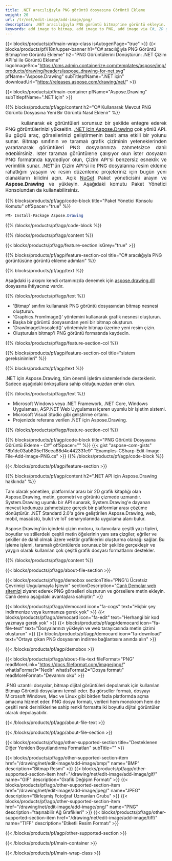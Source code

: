 ```yaml
---
title: .NET aracılığıyla PNG görüntü dosyasına Görüntü Ekleme
weight: 20
url: /tr/net/edit-image/add-image/png/
description: .NET aracılığıyla PNG görüntü bitmap'ine görüntü ekleyin.
keywords: add image to bitmap, add image to PNG, add image via C#, 2D graphics, drawing API, edit bitmap C#, Drawing .NET için, save bitmap, save PNG image, cross-platform 2D graphic library, Bitmap class, raster graphics drawing, draw image, rendering raster images, PNG image file
---
```


{{< blocks/products/pf/main-wrap-class isAutogenPage="true" >}}
{{< blocks/products/pf/i18n/upper-banner h1="C# aracılığıyla PNG Görüntü Bitmap'ine Görüntü Ekleme" h2="PNG Görüntülerini Dönüştürün: .NET Çizim API'si ile Görüntü Ekleme" logoImageSrc="https://cms.admin.containerize.com/templates/aspose/img/products/drawing/headers/aspose_drawing-for-net.svg" pfName="Aspose.Drawing" subTitlepfName=".NET için" downloadUrl="https://releases.aspose.com/drawing/net/" >}}

{{< blocks/products/pf/main-container pfName="Aspose.Drawing" subTitlepfName=".NET için" >}}


{{% blocks/products/pf/agp/content h2="C# Kullanarak Mevcut PNG Görüntü Dosyasına Yeni Bir Görüntü Nasıl Eklenir" %}}

<p align="justify" style="text-indent:50px;font-size:15px;">
kullanarak ek görüntüleri sorunsuz bir şekilde entegre ederek PNG görüntülerinizi yükseltin. <a href="https://products.aspose.com/drawing/net">.NET için Aspose.Drawing</a> çok yönlü API. Bu güçlü araç, görsellerinizi geliştirmenin basit ama etkili bir yolunu sunar. Bitmap sınıfının ve taramalı grafik çiziminin yeteneklerinden yararlanarak görüntüleri PNG dosyalarınıza zahmetsizce dahil edebilirsiniz. İster taramalı görüntülerle çalışıyor olun ister dosyaları PNG formatında kaydediyor olun, Çizim API'si benzersiz esneklik ve verimlilik sunar. .NET'ün Çizim API'si ile PNG dosyalarına resim ekleme rahatlığını yaşayın ve resim düzenleme projeleriniz için bugün yeni olanakların kilidini açın. Açık <a href="https://www.nuget.org/packages/aspose.drawing">NuGet</a> Paket yöneticisini arayın ve <b>Aspose.Drawing</b> ve yükleyin. Aşağıdaki komutu Paket Yönetici Konsolundan da kullanabilirsiniz.</p>

{{% blocks/products/pf/agp/code-block title="Paket Yönetici Konsolu Komutu" offSpacer="true" %}}
```cs
PM> Install-Package Aspose.Drawing
```
{{% /blocks/products/pf/agp/code-block %}}

{{% /blocks/products/pf/agp/content %}}


{{< blocks/products/pf/agp/feature-section isGrey="true" >}}

{{% blocks/products/pf/agp/feature-section-col title="C# aracılığıyla PNG görüntüsüne görüntü ekleme adımları" %}}

{{% blocks/products/pf/agp/text %}}

Aşağıdaki iş akışını kendi ortamınızda denemek için [aspose.drawing.dll](https://downloads.aspose.com/drawing/net) dosyasına ihtiyacınız vardır.

{{% /blocks/products/pf/agp/text %}}

+ 'Bitmap' sınıfını kullanarak PNG görüntü dosyasından bitmap nesnesi oluşturun.
+ 'Graphics.FromImage()' yöntemini kullanarak grafik nesnesi oluşturun.
+ Başka bir görüntü dosyasından yeni bir bitmap oluşturun.
+ 'DrawImageUnscaled()' yöntemiyle bitmap üzerine yeni resim çizin.
+ Oluşturulan bitmap'i PNG görüntü formatında kaydedin.

{{% /blocks/products/pf/agp/feature-section-col %}}

{{% blocks/products/pf/agp/feature-section-col title="sistem gereksinimleri" %}}

{{% blocks/products/pf/agp/text %}}

.NET için Aspose.Drawing, tüm önemli işletim sistemlerinde desteklenir. Sadece aşağıdaki önkoşullara sahip olduğunuzdan emin olun.

{{% /blocks/products/pf/agp/text %}}

- Microsoft Windows veya .NET Framework, .NET Core, Windows Uygulaması, ASP.NET Web Uygulaması içeren uyumlu bir işletim sistemi.
- Microsoft Visual Studio gibi geliştirme ortamı.
- Projenizde referans verilen .NET için Aspose.Drawing.

{{% /blocks/products/pf/agp/feature-section-col %}}

{{% blocks/products/pf/agp/code-block title="PNG Görüntü Dosyasına Görüntü Ekleme - C#" offSpacer="" %}}
{{< gist "aspose-com-gists" "8b1dc03ab805ef18eea88d4c442331e9" "Examples-CSharp-Edit-Image-File-Add-Image-PNG.cs" >}}
{{% /blocks/products/pf/agp/code-block %}}

{{< /blocks/products/pf/agp/feature-section >}}


<!-- aboutfile Starts -->

{{% blocks/products/pf/agp/content h2=".NET API için Aspose.Drawing hakkında" %}}

Tam olarak yönetilen, platformlar arası bir 2D grafik kitaplığı olan Aspose.Drawing, metin, geometri ve görüntü çizmede uzmandır. System.Drawing uyumlu bir API sunarak, System.Drawing'e dayanan mevcut kodunuzu zahmetsizce gerçek bir platformlar arası çözüme dönüştürür. .NET Standard 2.0'a göre geliştirilen Aspose.Drawing, web, mobil, masaüstü, bulut ve IoT senaryolarında uygulama alanı bulur.

Aspose.Drawing'ün içindeki çizim motoru, kullanıcılara çeşitli yazı tipleri, boyutlar ve stillerdeki çeşitli metin öğelerinin yanı sıra çizgiler, eğriler ve şekiller de dahil olmak üzere vektör grafiklerini oluşturma olanağı sağlar. Bu işleme işlemi, taramalı görüntülerde sorunsuz bir şekilde gerçekleşir ve yaygın olarak kullanılan çok çeşitli grafik dosyası formatlarını destekler.

{{% /blocks/products/pf/agp/content %}}


{{< blocks/products/pf/agp/about-file-section >}}

{{< blocks/products/pf/agp/demobox sectionTitle="PNG'ü Ücretsiz Çevrimiçi Uygulamayla İşleyin" sectionDescription="[Canlı Demolar web sitemizi](https://products.aspose.app/drawing) ziyaret ederek PNG görselleri oluşturun ve görsellere metin ekleyin. Canlı demo aşağıdaki avantajlara sahiptir:" >}}

{{< blocks/products/pf/agp/democard icon="fa-cogs" text="Hiçbir şey indirmenize veya kurmanıza gerek yok" >}}
{{< blocks/products/pf/agp/democard icon="fa-edit" text="Herhangi bir kod yazmaya gerek yok" >}}
{{< blocks/products/pf/agp/democard icon="fa-file-text" text="Dosyalarınızı yükleyin ve web tarayıcısında metin çizimi oluşturun" >}}
{{< blocks/products/pf/agp/democard icon="fa-download" text="Ortaya çıkan PNG dosyasının indirme bağlantısını anında alın" >}}

{{< /blocks/products/pf/agp/demobox >}}

{{< blocks/products/pf/agp/about-file-text fileFormat="PNG" readMoreLink="https://docs.fileformat.com/image/png/" whatIsFormat1="Nedir" whatIsFormat2="Dosya formatı" readMoreFormat="Devamını oku" >}}

.PNG uzantılı dosyalar, bitmap dijital görüntüleri depolamak için kullanılan Bitmap Görüntü dosyalarını temsil eder. Bu görseller formatı, dosyayı Microsoft Windows, Mac ve Linux gibi birden fazla platformda açma amacına hizmet eder. PNG dosya formatı, verileri hem monokrom hem de çeşitli renk derinliklerine sahip renkli formatta iki boyutlu dijital görüntüler olarak depolayabilir.

{{< /blocks/products/pf/agp/about-file-text >}}

{{< /blocks/products/pf/agp/about-file-section >}}

<!-- aboutfile Ends -->


{{< blocks/products/pf/agp/other-supported-section title="Desteklenen Diğer Yeniden Boyutlandırma Formatları" subTitle="" >}}

{{< blocks/products/pf/agp/other-supported-section-item href="/drawing/net/edit-image/add-image/bmp/" name="BMP" description="Bitmap Resmi" >}}
{{< blocks/products/pf/agp/other-supported-section-item href="/drawing/net/edit-image/add-image/gif/" name="GIF" description="Grafik Değişim Formatı" >}}
{{< blocks/products/pf/agp/other-supported-section-item href="/drawing/net/edit-image/add-image/jpeg/" name="JPEG" description="Birleşmiş Fotoğraf Uzmanları Grubu" >}}
{{< blocks/products/pf/agp/other-supported-section-item href="/drawing/net/edit-image/add-image/png/" name="PNG" description="taşınabilir Ağ Grafikleri" >}}
{{< blocks/products/pf/agp/other-supported-section-item href="/drawing/net/edit-image/add-image/tiff/" name="TIFF" description="Etiketli Resim Formatı" >}}

{{< /blocks/products/pf/agp/other-supported-section >}}

{{< /blocks/products/pf/main-container >}}

{{< /blocks/products/pf/main-wrap-class >}}
